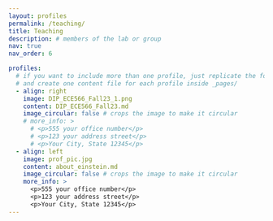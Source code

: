 ```yaml
---
layout: profiles
permalink: /teaching/
title: Teaching
description: # members of the lab or group
nav: true
nav_order: 6

profiles:
  # if you want to include more than one profile, just replicate the following block
  # and create one content file for each profile inside _pages/
  - align: right
    image: DIP_ECE566_Fall23_1.png
    content: DIP_ECE566_Fall23.md
    image_circular: false # crops the image to make it circular
    # more_info: >
      # <p>555 your office number</p>
      # <p>123 your address street</p>
      # <p>Your City, State 12345</p>
  - align: left
    image: prof_pic.jpg
    content: about_einstein.md
    image_circular: false # crops the image to make it circular
    more_info: >
      <p>555 your office number</p>
      <p>123 your address street</p>
      <p>Your City, State 12345</p>
---
```

